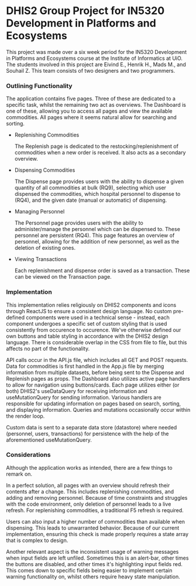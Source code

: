 # DHIS2 Group Project for IN5320 Development in Platforms and Ecosystems
This project was made over a six week period for the IN5320 Development in Platforms and Ecosystems course at the Institute of Informatics at UiO.
The students involved in this project are Eivind E., Henrik H., Mads M., and Souhail Z. This team consists of two designers and two programmers.

### Outlining Functionality
The application contains five pages. Three of these are dedicated to a specific task, whilst the remaining two act as overviews. The Dashboard is one of these, allowing you to access all pages and view the available commodities. All pages where it seems natural allow for searching and sorting.
- Replenishing Commodities

    The Replenish page is dedicated to the restocking/replenishment of commodities when a new order is received. It also acts as a secondary overview.
    
- Dispensing Commodities

    The Dispense page provides users with the ability to dispense a given quantity of all commodities at bulk (RQ9), selecting which user dispensed the commodities, which hospital personnel to dispense to (RQ4), and the given date (manual or automatic) of dispensing.

- Managing Personnel

    The Personnel page provides users with the ability to administer/manage the personnel which can be dispensed to. These personnel are persistent (RQ4). This page features an overview of personnel, allowing for the addition of new personnel, as well as the deletion of existing ones.
    
- Viewing Transactions

    Each replenishment and dispense order is saved as a transaction. These can be viewed on the Transaction page.
    
### Implementation
This implementation relies religiously on DHIS2 components and icons through ReactJS to ensure a consistent design language. No custom pre-defined components were used in a technical sense - instead, each component undergoes a specific set of custom styling that is used consistently from occurence to occurence. We've otherwise defined our own buttons and table styling in accordance with the DHIS2 design language. There is considerable overlap in the CSS from file to file, but this affects no part of the functionality.

API calls occur in the API.js file, which includes all GET and POST requests. Data for commodities is first handled in the App.js file by merging information from
multiple datasets, before being sent to the Dispense and Replenish pages as props. The Dashboard also utilizes active page handlers to allow for navigation using
buttons/cards. Each page utilizes either (or both) DHIS2's useDataQuery for receiving information and useMutationQuery for sending information. Various handlers are
responsible for updating information on pages based on search, sorting, and displaying information. Queries and mutations occasionally occur within the render loop.

Custom data is sent to a separate data store (datastore) where needed (personnel, users, transactions) for persistence with the help of the aforementioned
useMutationQuery.

### Considerations
Although the application works as intended, there are a few things to remark on.

In a perfect solution, all pages with an overview should refresh their contents after a change. This includes replenishing commodities, and adding and removing personnel. Because of time constraints and struggles with the code environment, only deletion of personnel leads to a live refresh. For replenishing commodities, a traditional F5 refresh is required.

Users can also input a higher number of commodities than available when dispensing. This leads to unwarranted behavior. Because of our current implementation, ensuring this check is made properly requires a state array that is complex to design.

Another relevant aspect is the inconsistent usage of warning messages when input fields are left unfiled. Sometimes this is an alert-bar, other times the buttons are disabled, and other times it's highlighting input fields red. This comes down to specific fields being easier to implement certain warning functionality on, whilst others require heavy state manipulation.
